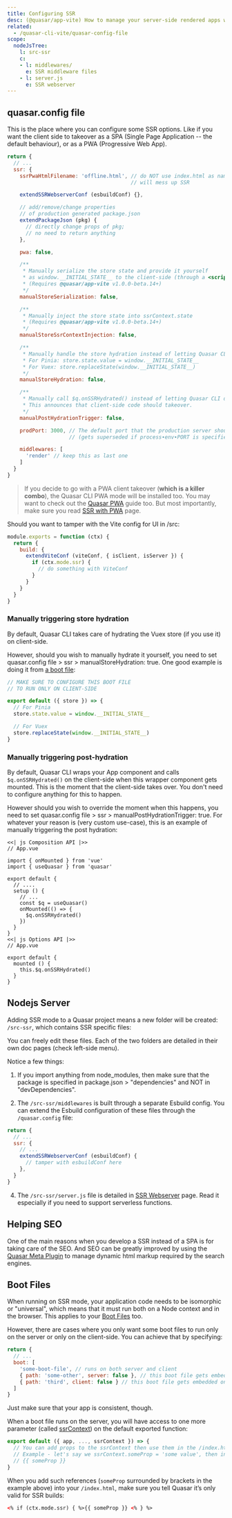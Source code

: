 ```yaml
---
title: Configuring SSR
desc: (@quasar/app-vite) How to manage your server-side rendered apps with Quasar CLI.
related:
  - /quasar-cli-vite/quasar-config-file
scope:
  nodeJsTree:
    l: src-ssr
    c:
    - l: middlewares/
      e: SSR middleware files
    - l: server.js
      e: SSR webserver
---
```


## quasar.config file

This is the place where you can configure some SSR options. Like if you want the client side to takeover as a SPA (Single Page Application -- the default behaviour), or as a PWA (Progressive Web App).

```js /quasar.config file
return {
  // ...
  ssr: {
    ssrPwaHtmlFilename: 'offline.html', // do NOT use index.html as name!
                                        // will mess up SSR

    extendSSRWebserverConf (esbuildConf) {},

    // add/remove/change properties
    // of production generated package.json
    extendPackageJson (pkg) {
      // directly change props of pkg;
      // no need to return anything
    },

    pwa: false,

    /**
     * Manually serialize the store state and provide it yourself
     * as window.__INITIAL_STATE__ to the client-side (through a <script> tag)
     * (Requires @quasar/app-vite v1.0.0-beta.14+)
     */
    manualStoreSerialization: false,

    /**
     * Manually inject the store state into ssrContext.state
     * (Requires @quasar/app-vite v1.0.0-beta.14+)
     */
    manualStoreSsrContextInjection: false,

    /**
     * Manually handle the store hydration instead of letting Quasar CLI do it.
     * For Pinia: store.state.value = window.__INITIAL_STATE__
     * For Vuex: store.replaceState(window.__INITIAL_STATE__)
     */
    manualStoreHydration: false,

    /**
     * Manually call $q.onSSRHydrated() instead of letting Quasar CLI do it.
     * This announces that client-side code should takeover.
     */
    manualPostHydrationTrigger: false,

    prodPort: 3000, // The default port that the production server should use
                    // (gets superseded if process∙env∙PORT is specified at runtime)

    middlewares: [
      'render' // keep this as last one
    ]
  }
}
```

> If you decide to go with a PWA client takeover (**which is a killer combo**), the Quasar CLI PWA mode will be installed too. You may want to check out the [Quasar PWA](/quasar-cli-vite/developing-pwa/introduction) guide too. But most importantly, make sure you read [SSR with PWA](/quasar-cli-vite/developing-ssr/ssr-with-pwa) page.

Should you want to tamper with the Vite config for UI in /src:

```js /quasar.config file
module.exports = function (ctx) {
  return {
    build: {
      extendViteConf (viteConf, { isClient, isServer }) {
        if (ctx.mode.ssr) {
          // do something with ViteConf
        }
      }
    }
  }
}
```

### Manually triggering store hydration

By default, Quasar CLI takes care of hydrating the Vuex store (if you use it) on client-side.

However, should you wish to manually hydrate it yourself, you need to set quasar.config file > ssr > manualStoreHydration: true. One good example is doing it from [a boot file](/quasar-cli-vite/boot-files):

```js Some boot file
// MAKE SURE TO CONFIGURE THIS BOOT FILE
// TO RUN ONLY ON CLIENT-SIDE

export default ({ store }) => {
  // For Pinia
  store.state.value = window.__INITIAL_STATE__

  // For Vuex
  store.replaceState(window.__INITIAL_STATE__)
}
```

### Manually triggering post-hydration

By default, Quasar CLI wraps your App component and calls `$q.onSSRHydrated()` on the client-side when this wrapper component gets mounted. This is the moment that the client-side takes over. You don't need to configure anything for this to happen.

However should you wish to override the moment when this happens, you need to set quasar.config file > ssr > manualPostHydrationTrigger: true. For whatever your reason is (very custom use-case), this is an example of manually triggering the post hydration:

```tabs
<<| js Composition API |>>
// App.vue

import { onMounted } from 'vue'
import { useQuasar } from 'quasar'

export default {
  // ....
  setup () {
    // ...
    const $q = useQuasar()
    onMounted(() => {
      $q.onSSRHydrated()
    })
  }
}
<<| js Options API |>>
// App.vue

export default {
  mounted () {
    this.$q.onSSRHydrated()
  }
}
```

## Nodejs Server

Adding SSR mode to a Quasar project means a new folder will be created: `/src-ssr`, which contains SSR specific files:

<DocTree :def="scope.nodeJsTree" />

You can freely edit these files. Each of the two folders are detailed in their own doc pages (check left-side menu).

Notice a few things:

1. If you import anything from node_modules, then make sure that the package is specified in package.json > "dependencies" and NOT in "devDependencies".

2. The `/src-ssr/middlewares` is built through a separate Esbuild config. You can extend the Esbuild configuration of these files through the `/quasar.config` file:

```js /quasar.config file
return {
  // ...
  ssr: {
    // ...
    extendSSRWebserverConf (esbuildConf) {
      // tamper with esbuildConf here
    },
  }
}
```

4. The `/src-ssr/server.js` file is detailed in [SSR Webserver](/quasar-cli-vite/developing-ssr/ssr-webserver) page. Read it especially if you need to support serverless functions.

## Helping SEO

One of the main reasons when you develop a SSR instead of a SPA is for taking care of the SEO. And SEO can be greatly improved by using the [Quasar Meta Plugin](/quasar-plugins/meta) to manage dynamic html markup required by the search engines.

## Boot Files

When running on SSR mode, your application code needs to be isomorphic or "universal", which means that it must run both on a Node context and in the browser. This applies to your [Boot Files](/quasar-cli-vite/boot-files) too.

However, there are cases where you only want some boot files to run only on the server or only on the client-side. You can achieve that by specifying:

```js /quasar.config file
return {
  // ...
  boot: [
    'some-boot-file', // runs on both server and client
    { path: 'some-other', server: false }, // this boot file gets embedded only on client-side
    { path: 'third', client: false } // this boot file gets embedded only on server-side
  ]
}
```

Just make sure that your app is consistent, though.

When a boot file runs on the server, you will have access to one more parameter (called [ssrContext](/quasar-cli-vite/developing-ssr/ssr-context)) on the default exported function:

```js Some boot file
export default ({ app, ..., ssrContext }) => {
  // You can add props to the ssrContext then use them in the /index.html.
  // Example - let's say we ssrContext.someProp = 'some value', then in index template we can reference it:
  // {{ someProp }}
}
```

When you add such references (`someProp` surrounded by brackets in the example above) into your `/index.html`, make sure you tell Quasar it’s only valid for SSR builds:

```html /index.html
<% if (ctx.mode.ssr) { %>{{ someProp }} <% } %>
```
